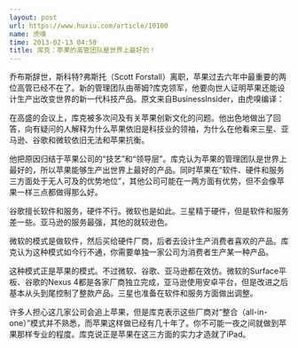 ```yaml
---
layout: post
url: https://www.huxiu.com/article/10100
name: 虎嗅
time: 2013-02-13 04:50
title: 库克：苹果的高管团队是世界上最好的！
---
```

乔布斯辞世，斯科特?弗斯托（Scott Forstall）离职，苹果过去六年中最重要的两位高管已经不在了。新的管理团队由蒂姆?库克领军，他要向世人证明苹果还能设计生产出改变世界的新一代科技产品。原文来自BusinessInsider，由虎嗅编译：

在高盛的会议上，库克被多次问及有关苹果创新文化的问题。他出色地做出了回答，向有疑问的人解释为什么苹果依旧是科技业的领袖，为什么在他看来三星、亚马逊、谷歌和微软依旧无法和苹果抗衡。

他把原因归结于苹果公司的“技艺”和“领导层”。库克认为苹果的管理团队是世界上最好的，所以苹果能够生产出世界上最好的产品。同时苹果在“软件、硬件和服务三方面处于无人可及的优势地位”，其他公司可能在一两方面有优势，但不会像苹果一样三点都做得那么好。

谷歌擅长软件和服务，硬件不行。微软也是如此。三星精于硬件，但是软件和服务差一些。亚马逊的服务最强，其他的就较逊色。

微软的模式是做软件，然后买给硬件厂商，后者去设计生产消费者喜欢的产品。库克认为这种模式如今行不通，你需要单独一家公司为消费者生产某一种产品。

这种模式正是苹果的模式。不过微软、谷歌、亚马逊都在效仿。微软的Surface平板、谷歌的Nexus 4都是各家厂商独立完成，亚马逊使用安卓平台，但是改进之后基本从头到尾控制了整款产品。三星也准备在软件和服务方面做出调整。

许多人担心这几家公司会追上苹果，但是库克表示这些厂商对“整合（all-in-one）”模式并不熟悉，而苹果这样做已经有几十年了。你不可能一夜之间就做到苹果那样专业的程度。库克说正是苹果在这三方面的实力才造就了iPad。

